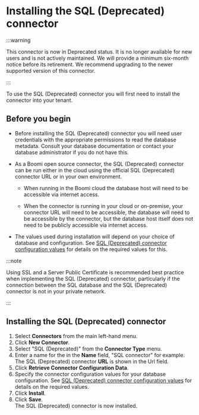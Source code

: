 # Installing the SQL (Deprecated) connector

<head>
  <meta name="guidename" content="Flow"/>
  <meta name="context" content="GUID-0fa664a9-6e88-4d88-86a4-7e3ec465de92"/>
</head>

:::warning

This connector is now in Deprecated status. It is no longer available for new users and is not actively maintained. We will provide a minimum six-month notice before its retirement. We recommend upgrading to the newer supported version of this connector.

:::

To use the SQL (Deprecated) connector you will first need to install the connector into your tenant.

## Before you begin

- Before installing the SQL (Deprecated) connector you will need user credentials with the appropriate permissions to read the database metadata. Consult your database documentation or contact your database administrator if you do not have this.

- As a Boomi open source connector, the SQL (Deprecated) connector can be run either in the cloud using the official SQL (Deprecated) connector URL or in your own environment.

  - When running in the Boomi cloud the database host will need to be accessible via internet access.

  - When the connector is running in your cloud or on-premise, your connector URL will need to be accessible, the database will need to be accessible by the connector, but the database host itself does not need to be publicly accessible via internet access.

- The values used during installation will depend on your choice of database and configuration. See [SQL (Deprecated) connector configuration values](r-flo-Services_SQL_Service_Values_0963c99c-155f-4521-b9f5-5a026f87be92.md) for details on the required values for this.
  
:::note

Using SSL and a Server Public Certificate is recommended best practice when implementing the SQL (Deprecated) connector, particularly if the connection between the SQL database and the SQL (Deprecated) connector is not in your private network.

:::


## Installing the SQL (Deprecated) connector

1. Select **Connectors** from the main left-hand menu.
2. Click **New Connector**.
3. Select "SQL \(Deprecated\)" from the **Connector Type** menu.
4. Enter a name for the in the **Name** field, "SQL connector" for example. The SQL (Deprecated) connector **URL** is shown in the Url field.
5. Click **Retrieve Connector Configuration Data**.
6. Specify the connector configuration values for your database configuration. See [SQL (Deprecated) connector configuration values](r-flo-Services_SQL_Service_Values_0963c99c-155f-4521-b9f5-5a026f87be92.md) for details on the required values.
7. Click **Install**.
8. Click **Save**. <br />
    The SQL (Deprecated) connector is now installed.